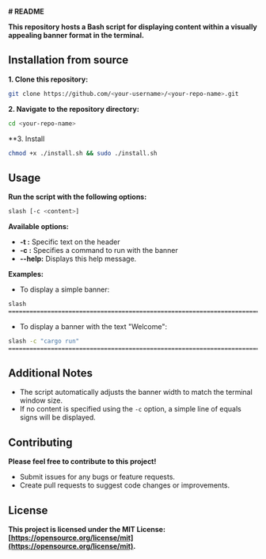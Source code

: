  **# README**

**This repository hosts a Bash script for displaying content within a visually appealing banner format in the terminal.**

## Installation from source

**1. Clone this repository:**

```bash
git clone https://github.com/<your-username>/<your-repo-name>.git
```

**2. Navigate to the repository directory:**

```bash
cd <your-repo-name>
```

**3. Install

```bash
chmod +x ./install.sh && sudo ./install.sh
```

## Usage

**Run the script with the following options:**

```bash
slash [-c <content>]
```

**Available options:**

* **-t <text>:** Specific text on the header
* **-c <command>:** Specifies a command to run with the banner
* **--help:** Displays this help message.

**Examples:**

* To display a simple banner:

```bash
slash
================================================================================
```

* To display a banner with the text "Welcome":

```bash
slash -c "cargo run"
================================================================================
```

## Additional Notes

* The script automatically adjusts the banner width to match the terminal window size.
* If no content is specified using the `-c` option, a simple line of equals signs will be displayed.

## Contributing

**Please feel free to contribute to this project!**

* Submit issues for any bugs or feature requests.
* Create pull requests to suggest code changes or improvements.

## License

**This project is licensed under the MIT License: [https://opensource.org/license/mit](https://opensource.org/license/mit).**
